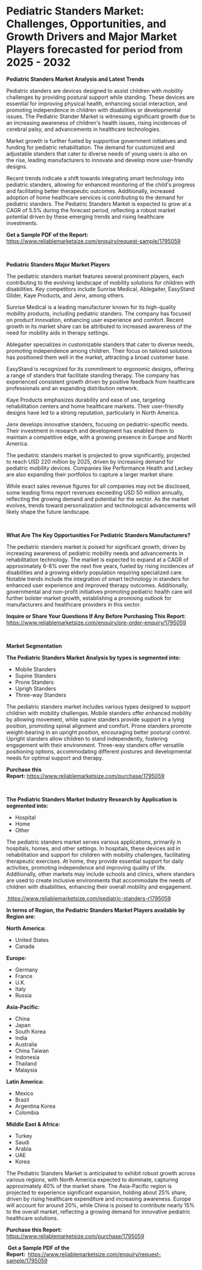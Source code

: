 <p><h1>Pediatric Standers Market: Challenges, Opportunities, and Growth Drivers and Major Market Players forecasted for period from 2025 - 2032</h1></p><p><strong>Pediatric Standers Market Analysis and Latest Trends</strong></p>
<p><p>Pediatric standers are devices designed to assist children with mobility challenges by providing postural support while standing. These devices are essential for improving physical health, enhancing social interaction, and promoting independence in children with disabilities or developmental issues. The Pediatric Stander Market is witnessing significant growth due to an increasing awareness of children's health issues, rising incidences of cerebral palsy, and advancements in healthcare technologies. </p><p>Market growth is further fueled by supportive government initiatives and funding for pediatric rehabilitation. The demand for customized and adjustable standers that cater to diverse needs of young users is also on the rise, leading manufacturers to innovate and develop more user-friendly designs. </p><p>Recent trends indicate a shift towards integrating smart technology into pediatric standers, allowing for enhanced monitoring of the child's progress and facilitating better therapeutic outcomes. Additionally, increased adoption of home healthcare services is contributing to the demand for pediatric standers. The Pediatric Standers Market is expected to grow at a CAGR of 5.5% during the forecast period, reflecting a robust market potential driven by these emerging trends and rising healthcare investments.</p></p>
<p><strong>Get a Sample PDF of the Report:&nbsp;</strong> <a href="https://www.reliablemarketsize.com/enquiry/request-sample/1795059?utm_campaign=3165&utm_medium=2&utm_source=Github&utm_content=ia&utm_term=13042025&utm_id=pediatric-standers">https://www.reliablemarketsize.com/enquiry/request-sample/1795059</a></p>
<p>&nbsp;</p>
<p><strong>Pediatric Standers Major Market Players</strong></p>
<p><p>The pediatric standers market features several prominent players, each contributing to the evolving landscape of mobility solutions for children with disabilities. Key competitors include Sunrise Medical, Ablegaiter, EasyStand Glider, Kaye Products, and Jenx, among others.</p><p>Sunrise Medical is a leading manufacturer known for its high-quality mobility products, including pediatric standers. The company has focused on product innovation, enhancing user experience and comfort. Recent growth in its market share can be attributed to increased awareness of the need for mobility aids in therapy settings.</p><p>Ablegaiter specializes in customizable standers that cater to diverse needs, promoting independence among children. Their focus on tailored solutions has positioned them well in the market, attracting a broad customer base.</p><p>EasyStand is recognized for its commitment to ergonomic designs, offering a range of standers that facilitate standing therapy. The company has experienced consistent growth driven by positive feedback from healthcare professionals and an expanding distribution network.</p><p>Kaye Products emphasizes durability and ease of use, targeting rehabilitation centers and home healthcare markets. Their user-friendly designs have led to a strong reputation, particularly in North America.</p><p>Jenx develops innovative standers, focusing on pediatric-specific needs. Their investment in research and development has enabled them to maintain a competitive edge, with a growing presence in Europe and North America.</p><p>The pediatric standers market is projected to grow significantly, projected to reach USD 220 million by 2025, driven by increasing demand for pediatric mobility devices. Companies like Performance Health and Leckey are also expanding their portfolios to capture a larger market share.</p><p>While exact sales revenue figures for all companies may not be disclosed, some leading firms report revenues exceeding USD 50 million annually, reflecting the growing demand and potential for the sector. As the market evolves, trends toward personalization and technological advancements will likely shape the future landscape.</p></p>
<p>&nbsp;</p>
<p><strong>What Are The Key Opportunities For Pediatric Standers Manufacturers?</strong></p>
<p><p>The pediatric standers market is poised for significant growth, driven by increasing awareness of pediatric mobility needs and advancements in rehabilitation technology. The market is expected to expand at a CAGR of approximately 6-8% over the next five years, fueled by rising incidences of disabilities and a growing elderly population requiring specialized care. Notable trends include the integration of smart technology in standers for enhanced user experience and improved therapy outcomes. Additionally, governmental and non-profit initiatives promoting pediatric health care will further bolster market growth, establishing a promising outlook for manufacturers and healthcare providers in this sector.</p></p>
<p><strong>Inquire or Share Your Questions If Any Before Purchasing This Report:</strong> <a href="https://www.reliablemarketsize.com/enquiry/pre-order-enquiry/1795059?utm_campaign=3165&utm_medium=2&utm_source=Github&utm_content=ia&utm_term=13042025&utm_id=pediatric-standers">https://www.reliablemarketsize.com/enquiry/pre-order-enquiry/1795059</a></p>
<p>&nbsp;</p>
<p><strong>Market Segmentation</strong></p>
<p><strong>The Pediatric Standers Market Analysis by types is segmented into:</strong></p>
<p><ul><li>Mobile Standers</li><li>Supine Standers</li><li>Prone Standers</li><li>Uprigh Standers</li><li>Three-way Standers</li></ul></p>
<p><p>The pediatric standers market includes various types designed to support children with mobility challenges. Mobile standers offer enhanced mobility by allowing movement, while supine standers provide support in a lying position, promoting spinal alignment and comfort. Prone standers promote weight-bearing in an upright position, encouraging better postural control. Upright standers allow children to stand independently, fostering engagement with their environment. Three-way standers offer versatile positioning options, accommodating different postures and developmental needs for optimal support and therapy.</p></p>
<p><strong>Purchase this Report:&nbsp;</strong><a href="https://www.reliablemarketsize.com/purchase/1795059?utm_campaign=3165&utm_medium=2&utm_source=Github&utm_content=ia&utm_term=13042025&utm_id=pediatric-standers">https://www.reliablemarketsize.com/purchase/1795059</a></p>
<p>&nbsp;</p>
<p><strong>The Pediatric Standers Market Industry Research by Application is segmented into:</strong></p>
<p><ul><li>Hospital</li><li>Home</li><li>Other</li></ul></p>
<p><p>The pediatric standers market serves various applications, primarily in hospitals, homes, and other settings. In hospitals, these devices aid in rehabilitation and support for children with mobility challenges, facilitating therapeutic exercises. At home, they provide essential support for daily activities, promoting independence and improving quality of life. Additionally, other markets may include schools and clinics, where standers are used to create inclusive environments that accommodate the needs of children with disabilities, enhancing their overall mobility and engagement.</p></p>
<p><a href="https://www.reliablemarketsize.com/pediatric-standers-r1795059?utm_campaign=3165&utm_medium=2&utm_source=Github&utm_content=ia&utm_term=13042025&utm_id=pediatric-standers">&nbsp;https://www.reliablemarketsize.com/pediatric-standers-r1795059</a></p>
<p><strong>In terms of Region, the Pediatric Standers Market Players available by Region are:</strong></p>
<p>
    <p> <strong> North America: </strong>
        <ul>
            <li>United States</li>
            <li>Canada</li>
        </ul>
        </p> 
    <p> <strong> Europe: </strong>
        <ul>
            <li>Germany</li>
            <li>France</li>
            <li>U.K.</li>
            <li>Italy</li>
            <li>Russia</li>
        </ul>
        </p> 
    <p> <strong> Asia-Pacific: </strong>
        <ul>
            <li>China</li>
            <li>Japan</li>
            <li>South Korea</li>
            <li>India</li>
            <li>Australia</li>
            <li>China Taiwan</li>
            <li>Indonesia</li>
            <li>Thailand</li>
            <li>Malaysia</li>
        </ul>
        </p> 
    <p> <strong> Latin America: </strong>
        <ul>
            <li>Mexico</li>
            <li>Brazil</li>
            <li>Argentina Korea</li>
            <li>Colombia</li>
        </ul>
        </p> 
    <p> <strong> Middle East & Africa: </strong>
        <ul>
            <li>Turkey</li>
            <li>Saudi</li>
            <li>Arabia</li>
            <li>UAE</li>
            <li>Korea</li>
        </ul>
    </p>
    </p>
<p><p>The Pediatric Standers Market is anticipated to exhibit robust growth across various regions, with North America expected to dominate, capturing approximately 40% of the market share. The Asia-Pacific region is projected to experience significant expansion, holding about 25% share, driven by rising healthcare expenditure and increasing awareness. Europe will account for around 20%, while China is poised to contribute nearly 15% to the overall market, reflecting a growing demand for innovative pediatric healthcare solutions.</p></p>
<p><strong>Purchase this Report: </strong><a href="https://www.reliablemarketsize.com/purchase/1795059?utm_campaign=3165&utm_medium=2&utm_source=Github&utm_content=ia&utm_term=13042025&utm_id=pediatric-standers">https://www.reliablemarketsize.com/purchase/1795059</a></p>
<p>&nbsp;<strong>Get a Sample PDF of the Report:&nbsp;&nbsp;</strong><a href="https://www.reliablemarketsize.com/enquiry/request-sample/1795059?utm_campaign=3165&utm_medium=2&utm_source=Github&utm_content=ia&utm_term=13042025&utm_id=pediatric-standers">https://www.reliablemarketsize.com/enquiry/request-sample/1795059</a></p>
<p><strong></strong></p>
<p><p></p><p></p><p></p></p>